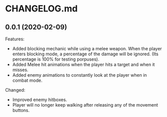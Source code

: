 # CHANGELOG.md
	
## 0.0.1 (2020-02-09)

Features:

  - Added blocking mechanic while using a melee weapon. When the player enters blocking mode, a percentage of the damage will be ignored. (Its percentage is 100% for testing porpuses).
  - Added Melee hit animations when the player hits a target and when it misses.
  - Added enemy animations to constantly look at the player when in combat mode.
  
  Changed:
  - Improved enemy hitboxes.
  - Player will no longer keep walking after releasing any of the movement buttons.
  
  
  

